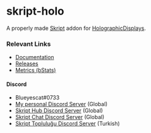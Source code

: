 # skript-holo
A properly made [Skript](https://github.com/SkriptLang/Skript) addon for [HolographicDisplays](https://dev.bukkit.org/projects/holographic-displays).

### Relevant Links
- [Documentation](https://skripthub.net/docs/?addon=skript-holo)
- [Releases](https://github.com/Blueyescat/skript-holo/releases)
- [Metrics (bStats)](https://bstats.org/plugin/bukkit/skript-holo)

#### Discord
- Blueyescat#0733
- [My personal Discord Server](https://discord.gg/ayvQQtq) (Global)
- [Skript Hub Discord Server](https://skripthub.net/discord) (Global)
- [Skript Chat Discord Server](https://discord.gg/tMhwDmC) (Global)
- [Skript Topluluğu Discord Server](https://discord.gg/UuNuz5Y) (Turkish)
